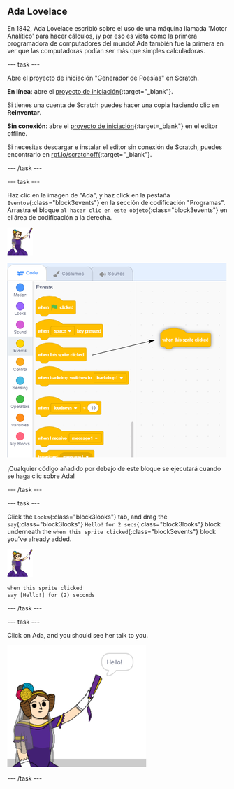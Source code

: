 ## Ada Lovelace

En 1842, Ada Lovelace escribió sobre el uso de una máquina llamada 'Motor Analítico' para hacer cálculos, ¡y por eso es vista como la primera programadora de computadores del mundo! Ada también fue la primera en ver que las computadoras podían ser más que simples calculadoras.

\--- task \---

Abre el proyecto de iniciación "Generador de Poesías" en Scratch.

**En línea**: abre el [proyecto de iniciación](http://rpf.io/poetry-on){:target="_blank"}.

Si tienes una cuenta de Scratch puedes hacer una copia haciendo clic en **Reinventar**.

**Sin conexión**: abre el [proyecto de iniciación](http://rpf.io/p/en/beat-the-goalie-go){:target=_blank"} en el editor offline.

Si necesitas descargar e instalar el editor sin conexión de Scratch, puedes encontrarlo en [rpf.io/scratchoff](http://rpf.io/scratchoff){:target="_blank"}.

\--- /task \---

\--- task \---

Haz clic en la imagen de "Ada", y haz click en la pestaña `Eventos`{:class="block3events"} en la sección de codificación "Programas". Arrastra el bloque `al hacer clic en este objeto`{:class="block3events"} en el área de codificación a la derecha.

![objeto ada](images/ada-sprite.png)

![arrastrando el bloque al hacer clic en este objeto](images/poetry-click.png)

¡Cualquier código añadido por debajo de este bloque se ejecutará cuando se haga clic sobre Ada!

\--- /task \---

\--- task \---

Click the `Looks`{:class="block3looks"} tab, and drag the `say`{:class="block3looks"} `Hello!` `for 2 secs`{:class="block3looks"} block underneath the `when this sprite clicked`{:class="block3events"} block you've already added.

![ada sprite](images/ada-sprite.png)

```blocks3
when this sprite clicked
say [Hello!] for (2) seconds
```

\--- /task \---

\--- task \---

Click on Ada, and you should see her talk to you.

![screenshot](images/poetry-say-test.png)

\--- /task \---